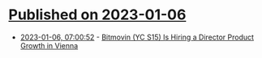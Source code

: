 # [Published on 2023-01-06](index.md)

* [2023-01-06, 07:00:52](https://news.ycombinator.com/item?id=34271794) - [Bitmovin (YC S15) Is Hiring a Director Product Growth in Vienna](https://bitmovin.com/careers/director-product-growth-6555620002/)

